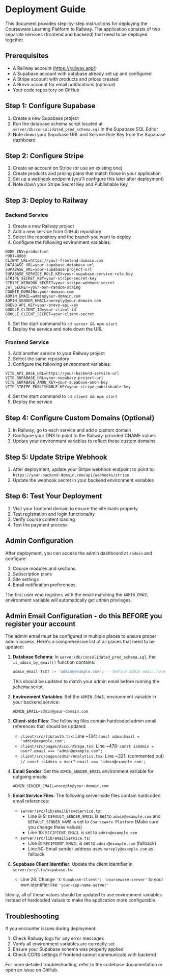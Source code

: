# Deployment Guide

This document provides step-by-step instructions for deploying the Courseware Learning Platform to Railway. The application consists of two separate services (frontend and backend) that need to be deployed together.

## Prerequisites

- A Railway account (https://railway.app/)
- A Supabase account with database already set up and configured
- A Stripe account with products and prices created
- A Brevo account for email notifications (optional)
- Your code repository on GitHub

## Step 1: Configure Supabase

1. Create a new Supabase project
2. Run the database schema script located at `server/db/consolidated_prod_schema.sql` in the Supabase SQL Editor
3. Note down your Supabase URL and Service Role Key from the Supabase dashboard

## Step 2: Configure Stripe

1. Create an account on Stripe (or use an existing one)
2. Create products and pricing plans that match those in your application
3. Set up a webhook endpoint (you'll configure this later after deployment)
4. Note down your Stripe Secret Key and Publishable Key

## Step 3: Deploy to Railway

### Backend Service

1. Create a new Railway project
2. Add a new service from GitHub repository
3. Select the repository and the branch you want to deploy
4. Configure the following environment variables:

```
NODE_ENV=production
PORT=8080
CLIENT_URL=https://your-frontend-domain.com
DATABASE_URL=your-supabase-database-url
SUPABASE_URL=your-supabase-project-url
SUPABASE_SERVICE_ROLE_KEY=your-supabase-service-role-key
STRIPE_SECRET_KEY=your-stripe-secret-key
STRIPE_WEBHOOK_SECRET=your-stripe-webhook-secret
JWT_SECRET=your-own-random-string
COOKIE_DOMAIN=.your-domain.com
ADMIN_EMAIL=admin@your-domain.com
ADMIN_SENDER_EMAIL=noreply@your-domain.com
BREVO_API_KEY=your-brevo-api-key 
GOOGLE_CLIENT_ID=your-client-id
GOOGLE_CLIENT_SECRET=your-client-secret
```

5. Set the start command to `cd server && npm start`
6. Deploy the service and note down the URL

### Frontend Service

1. Add another service to your Railway project
2. Select the same repository
3. Configure the following environment variables:

```
VITE_API_BASE_URL=https://your-backend-service-url
VITE_SUPABASE_URL=your-supabase-project-url
VITE_SUPABASE_ANON_KEY=your-supabase-anon-key
VITE_STRIPE_PUBLISHABLE_KEY=your-stripe-publishable-key
```

4. Set the start command to `cd client && npm start`
5. Deploy the service

## Step 4: Configure Custom Domains (Optional)

1. In Railway, go to each service and add a custom domain
2. Configure your DNS to point to the Railway-provided CNAME values
3. Update your environment variables to reflect these custom domains

## Step 5: Update Stripe Webhook

1. After deployment, update your Stripe webhook endpoint to point to:
   `https://your-backend-domain.com/api/webhooks/stripe`
2. Update the webhook secret in your backend environment variables

## Step 6: Test Your Deployment

1. Visit your frontend domain to ensure the site loads properly
2. Test registration and login functionality
3. Verify course content loading
4. Test the payment process

## Admin Configuration

After deployment, you can access the admin dashboard at `/admin` and configure:

1. Course modules and sections
2. Subscription plans
3. Site settings
4. Email notification preferences

The first user who registers with the email matching the `ADMIN_EMAIL` environment variable will automatically get admin privileges.

## Admin Email Configuration - do this BEFORE you register your account

The admin email must be configured in multiple places to ensure proper admin access. Here's a comprehensive list of all places that need to be updated:

1. **Database Schema**: In `server/db/consolidated_prod_schema.sql`, the `is_admin_by_email()` function contains:
   ```sql
   admin_email TEXT := 'admin@example.com'; -- Define admin email here
   ```
   This should be updated to match your admin email before running the schema script.

2. **Environment Variables**: Set the `ADMIN_EMAIL` environment variable in your backend service:
   ```
   ADMIN_EMAIL=admin@your-domain.com
   ```

3. **Client-side Files**: The following files contain hardcoded admin email references that should be updated:
   - `client/src/lib/auth.tsx`: Line ~134: `const adminEmail = 'admin@example.com';`
   - `client/src/pages/AccountPage.tsx`: Line ~478: `const isAdmin = user?.email === "admin@example.com";`
   - `client/src/pages/admin/Analytics.tsx`: Line ~321: (commented out) `// const isAdmin = user?.email === 'admin@example.com';`

4. **Email Sender**: Set the `ADMIN_SENDER_EMAIL` environment variable for outgoing emails:
   ```
   ADMIN_SENDER_EMAIL=noreply@your-domain.com
   ```

5. **Email Service Files**: The following server-side files contain hardcoded email references:
   - `server/src/lib/emailBrevoService.ts`: 
     - Line 8-9: `DEFAULT_SENDER_EMAIL` is set to `admin@example.com` and `DEFAULT_SENDER_NAME` is set to `Courseware Platform`   (Make sure you change these values)
     - Line 10: `RECIPIENT_EMAIL` is set to `admin@example.com`
   - `server/src/lib/emailService.ts`:
     - Line 8: `RECIPIENT_EMAIL` is set to `admin@example.com` (fallback)
     - Line 50: Email sender address uses `noreply@example.com` as fallback

6. **Supabase Client Identifier**: Update the client identifier in `server/src/lib/supabase.ts`:
   - Line 26: Change `'X-Supabase-Client': 'courseware-server'` to your own identifier like `'your-app-name-server'`

Ideally, all of these values should be updated to use environment variables instead of hardcoded values to make the application more configurable.

## Troubleshooting

If you encounter issues during deployment:

1. Check Railway logs for any error messages
2. Verify all environment variables are correctly set
3. Ensure your Supabase schema was properly applied
4. Check CORS settings if frontend cannot communicate with backend

For more detailed troubleshooting, refer to the codebase documentation or open an issue on GitHub. 